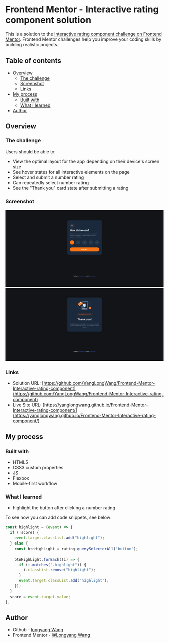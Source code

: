 # Frontend Mentor - Interactive rating component solution

This is a solution to the [Interactive rating component challenge on Frontend Mentor](https://www.frontendmentor.io/challenges/interactive-rating-component-koxpeBUmI). Frontend Mentor challenges help you improve your coding skills by building realistic projects.

## Table of contents

- [Overview](#overview)
  - [The challenge](#the-challenge)
  - [Screenshot](#screenshot)
  - [Links](#links)
- [My process](#my-process)
  - [Built with](#built-with)
  - [What I learned](#what-i-learned)
- [Author](#author)

## Overview

### The challenge

Users should be able to:

- View the optimal layout for the app depending on their device's screen size
- See hover states for all interactive elements on the page
- Select and submit a number rating
- Can repeatedly select number rating
- See the "Thank you" card state after submitting a rating

### Screenshot

![](./images/Frontend%20Mentor%20-%20Interactive%20rating%20component1.png)
![](./images/Frontend%20Mentor%20-%20Interactive%20rating%20component2.png)

### Links

- Solution URL: [https://github.com/YangLongWang/Frontend-Mentor-Interactive-rating-component](https://github.com/YangLongWang/Frontend-Mentor-Interactive-rating-component)
- Live Site URL: [https://yanglongwang.github.io/Frontend-Mentor-Interactive-rating-component/](https://yanglongwang.github.io/Frontend-Mentor-Interactive-rating-component/)

## My process

### Built with

- HTML5
- CSS3 custom properties
- JS
- Flexbox
- Mobile-first workflow

### What I learned

- highlight the button after clicking a number rating

To see how you can add code snippets, see below:

```js
const highlight = (event) => {
  if (!score) {
    event.target.classList.add("highlight");
  } else {
    const btnHighLight = rating.querySelectorAll("button");

    btnHighLight.forEach((i) => {
      if (i.matches(".highlight")) {
        i.classList.remove("highlight");
      }
      event.target.classList.add("highlight");
    });
  }
  score = event.target.value;
};
```

## Author

- Github - [longyang Wang](https://github.com/YangLongWang)
- Frontend Mentor - [@Longyang Wang](https://www.frontendmentor.io/profile/YangLongWang)
